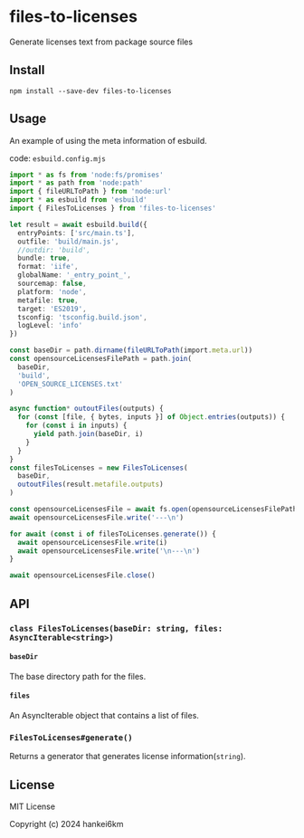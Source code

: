 # files-to-licenses

Generate licenses text from package source files

## Install

```
npm install --save-dev files-to-licenses
```

## Usage

An example of using the meta information of esbuild.

code: `esbuild.config.mjs`

```ts
import * as fs from 'node:fs/promises'
import * as path from 'node:path'
import { fileURLToPath } from 'node:url'
import * as esbuild from 'esbuild'
import { FilesToLicenses } from 'files-to-licenses'

let result = await esbuild.build({
  entryPoints: ['src/main.ts'],
  outfile: 'build/main.js',
  //outdir: 'build',
  bundle: true,
  format: 'iife',
  globalName: '_entry_point_',
  sourcemap: false,
  platform: 'node',
  metafile: true,
  target: 'ES2019',
  tsconfig: 'tsconfig.build.json',
  logLevel: 'info'
})

const baseDir = path.dirname(fileURLToPath(import.meta.url))
const opensourceLicensesFilePath = path.join(
  baseDir,
  'build',
  'OPEN_SOURCE_LICENSES.txt'
)

async function* outoutFiles(outputs) {
  for (const [file, { bytes, inputs }] of Object.entries(outputs)) {
    for (const i in inputs) {
      yield path.join(baseDir, i)
    }
  }
}
const filesToLicenses = new FilesToLicenses(
  baseDir,
  outoutFiles(result.metafile.outputs)
)

const opensourceLicensesFile = await fs.open(opensourceLicensesFilePath, 'w')
await opensourceLicensesFile.write('---\n')

for await (const i of filesToLicenses.generate()) {
  await opensourceLicensesFile.write(i)
  await opensourceLicensesFile.write('\n---\n')
}

await opensourceLicensesFile.close()
```

## API

### `class FilesToLicenses(baseDir: string, files: AsyncIterable<string>)`

#### `baseDir`

The base directory path for the files.

#### `files`

An AsyncIterable object that contains a list of files.

### `FilesToLicenses#generate()`

Returns a generator that generates license information(`string`).

## License

MIT License

Copyright (c) 2024 hankei6km
